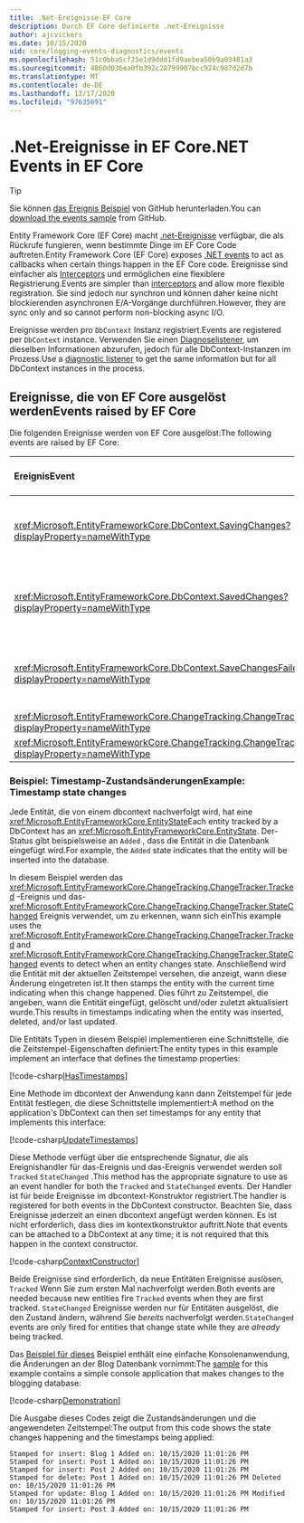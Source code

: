 ```yaml
---
title: .Net-Ereignisse-EF Core
description: Durch EF Core definierte .net-Ereignisse
author: ajcvickers
ms.date: 10/15/2020
uid: core/logging-events-diagnostics/events
ms.openlocfilehash: 51c0bba5cf25e1d9ddd1fd9aebea50b9a03481a3
ms.sourcegitcommit: 4860d036ea0fb392c28799907bcc924c987d2d7b
ms.translationtype: MT
ms.contentlocale: de-DE
ms.lasthandoff: 12/17/2020
ms.locfileid: "97635691"
---
```

# <a name="net-events-in-ef-core"></a><span data-ttu-id="305b2-103">.Net-Ereignisse in EF Core</span><span class="sxs-lookup"><span data-stu-id="305b2-103">.NET Events in EF Core</span></span>

> [!TIP]  
> <span data-ttu-id="305b2-104">Sie können [das Ereignis Beispiel](https://github.com/dotnet/EntityFramework.Docs/tree/master/samples/core/Miscellaneous/Events) von GitHub herunterladen.</span><span class="sxs-lookup"><span data-stu-id="305b2-104">You can [download the events sample](https://github.com/dotnet/EntityFramework.Docs/tree/master/samples/core/Miscellaneous/Events) from GitHub.</span></span>

<span data-ttu-id="305b2-105">Entity Framework Core (EF Core) macht [.net-Ereignisse](/dotnet/standard/events/) verfügbar, die als Rückrufe fungieren, wenn bestimmte Dinge im EF Core Code auftreten.</span><span class="sxs-lookup"><span data-stu-id="305b2-105">Entity Framework Core (EF Core) exposes [.NET events](/dotnet/standard/events/) to act as callbacks when certain things happen in the EF Core code.</span></span> <span data-ttu-id="305b2-106">Ereignisse sind einfacher als [Interceptors](xref:core/logging-events-diagnostics/interceptors) und ermöglichen eine flexiblere Registrierung.</span><span class="sxs-lookup"><span data-stu-id="305b2-106">Events are simpler than [interceptors](xref:core/logging-events-diagnostics/interceptors) and allow more flexible registration.</span></span> <span data-ttu-id="305b2-107">Sie sind jedoch nur synchron und können daher keine nicht blockierenden asynchronen E/A-Vorgänge durchführen.</span><span class="sxs-lookup"><span data-stu-id="305b2-107">However, they are sync only and so cannot perform non-blocking async I/O.</span></span>

<span data-ttu-id="305b2-108">Ereignisse werden pro `DbContext` Instanz registriert.</span><span class="sxs-lookup"><span data-stu-id="305b2-108">Events are registered per `DbContext` instance.</span></span> <span data-ttu-id="305b2-109">Verwenden Sie einen [Diagnoselistener](xref:core/logging-events-diagnostics/diagnostic-listeners), um dieselben Informationen abzurufen, jedoch für alle DbContext-Instanzen im Prozess.</span><span class="sxs-lookup"><span data-stu-id="305b2-109">Use a [diagnostic listener](xref:core/logging-events-diagnostics/diagnostic-listeners) to get the same information but for all DbContext instances in the process.</span></span>

## <a name="events-raised-by-ef-core"></a><span data-ttu-id="305b2-110">Ereignisse, die von EF Core ausgelöst werden</span><span class="sxs-lookup"><span data-stu-id="305b2-110">Events raised by EF Core</span></span>

<span data-ttu-id="305b2-111">Die folgenden Ereignisse werden von EF Core ausgelöst:</span><span class="sxs-lookup"><span data-stu-id="305b2-111">The following events are raised by EF Core:</span></span>

| <span data-ttu-id="305b2-112">Ereignis</span><span class="sxs-lookup"><span data-stu-id="305b2-112">Event</span></span> | <span data-ttu-id="305b2-113">Eingeführt in Version</span><span class="sxs-lookup"><span data-stu-id="305b2-113">Version introduced</span></span> | <span data-ttu-id="305b2-114">Wenn ausgelöst</span><span class="sxs-lookup"><span data-stu-id="305b2-114">When raised</span></span>
|:------|--------------------|-------
| <xref:Microsoft.EntityFrameworkCore.DbContext.SavingChanges?displayProperty=nameWithType> | <span data-ttu-id="305b2-115">5.0</span><span class="sxs-lookup"><span data-stu-id="305b2-115">5.0</span></span> | <span data-ttu-id="305b2-116">Am Anfang von <xref:Microsoft.EntityFrameworkCore.DbContext.SaveChanges%2A> oder <xref:Microsoft.EntityFrameworkCore.DbContext.SaveChangesAsync%2A></span><span class="sxs-lookup"><span data-stu-id="305b2-116">At the start of <xref:Microsoft.EntityFrameworkCore.DbContext.SaveChanges%2A> or <xref:Microsoft.EntityFrameworkCore.DbContext.SaveChangesAsync%2A></span></span>
| <xref:Microsoft.EntityFrameworkCore.DbContext.SavedChanges?displayProperty=nameWithType> | <span data-ttu-id="305b2-117">5.0</span><span class="sxs-lookup"><span data-stu-id="305b2-117">5.0</span></span> | <span data-ttu-id="305b2-118">Am Ende eines erfolgreichen <xref:Microsoft.EntityFrameworkCore.DbContext.SaveChanges%2A> oder <xref:Microsoft.EntityFrameworkCore.DbContext.SaveChangesAsync%2A></span><span class="sxs-lookup"><span data-stu-id="305b2-118">At the end of a successful <xref:Microsoft.EntityFrameworkCore.DbContext.SaveChanges%2A> or <xref:Microsoft.EntityFrameworkCore.DbContext.SaveChangesAsync%2A></span></span>
| <xref:Microsoft.EntityFrameworkCore.DbContext.SaveChangesFailed?displayProperty=nameWithType> | <span data-ttu-id="305b2-119">5.0</span><span class="sxs-lookup"><span data-stu-id="305b2-119">5.0</span></span> | <span data-ttu-id="305b2-120">Am Ende einer fehlgeschlagenen <xref:Microsoft.EntityFrameworkCore.DbContext.SaveChanges%2A> oder <xref:Microsoft.EntityFrameworkCore.DbContext.SaveChangesAsync%2A></span><span class="sxs-lookup"><span data-stu-id="305b2-120">At the end of a failed <xref:Microsoft.EntityFrameworkCore.DbContext.SaveChanges%2A> or <xref:Microsoft.EntityFrameworkCore.DbContext.SaveChangesAsync%2A></span></span>
| <xref:Microsoft.EntityFrameworkCore.ChangeTracking.ChangeTracker.Tracked?displayProperty=nameWithType> | <span data-ttu-id="305b2-121">2.1</span><span class="sxs-lookup"><span data-stu-id="305b2-121">2.1</span></span> | <span data-ttu-id="305b2-122">Wenn eine Entität vom Kontext nachverfolgt wird</span><span class="sxs-lookup"><span data-stu-id="305b2-122">When an entity is tracked by the context</span></span>
| <xref:Microsoft.EntityFrameworkCore.ChangeTracking.ChangeTracker.StateChanged?displayProperty=nameWithType> | <span data-ttu-id="305b2-123">2.1</span><span class="sxs-lookup"><span data-stu-id="305b2-123">2.1</span></span> | <span data-ttu-id="305b2-124">Wenn eine nach verfolgte Entität ihren Zustand ändert</span><span class="sxs-lookup"><span data-stu-id="305b2-124">When a tracked entity changes its state</span></span>

### <a name="example-timestamp-state-changes"></a><span data-ttu-id="305b2-125">Beispiel: Timestamp-Zustandsänderungen</span><span class="sxs-lookup"><span data-stu-id="305b2-125">Example: Timestamp state changes</span></span>

<span data-ttu-id="305b2-126">Jede Entität, die von einem dbcontext nachverfolgt wird, hat eine <xref:Microsoft.EntityFrameworkCore.EntityState></span><span class="sxs-lookup"><span data-stu-id="305b2-126">Each entity tracked by a DbContext has an <xref:Microsoft.EntityFrameworkCore.EntityState>.</span></span> <span data-ttu-id="305b2-127">Der-Status gibt beispielsweise an `Added` , dass die Entität in die Datenbank eingefügt wird.</span><span class="sxs-lookup"><span data-stu-id="305b2-127">For example, the `Added` state indicates that the entity will be inserted into the database.</span></span>

<span data-ttu-id="305b2-128">In diesem Beispiel werden das <xref:Microsoft.EntityFrameworkCore.ChangeTracking.ChangeTracker.Tracked> -Ereignis und das- <xref:Microsoft.EntityFrameworkCore.ChangeTracking.ChangeTracker.StateChanged> Ereignis verwendet, um zu erkennen, wann sich ein</span><span class="sxs-lookup"><span data-stu-id="305b2-128">This example uses the <xref:Microsoft.EntityFrameworkCore.ChangeTracking.ChangeTracker.Tracked> and <xref:Microsoft.EntityFrameworkCore.ChangeTracking.ChangeTracker.StateChanged> events to detect when an entity changes state.</span></span> <span data-ttu-id="305b2-129">Anschließend wird die Entität mit der aktuellen Zeitstempel versehen, die anzeigt, wann diese Änderung eingetreten ist.</span><span class="sxs-lookup"><span data-stu-id="305b2-129">It then stamps the entity with the current time indicating when this change happened.</span></span> <span data-ttu-id="305b2-130">Dies führt zu Zeitstempel, die angeben, wann die Entität eingefügt, gelöscht und/oder zuletzt aktualisiert wurde.</span><span class="sxs-lookup"><span data-stu-id="305b2-130">This results in timestamps indicating when the entity was inserted, deleted, and/or last updated.</span></span>

<span data-ttu-id="305b2-131">Die Entitäts Typen in diesem Beispiel implementieren eine Schnittstelle, die die Zeitstempel-Eigenschaften definiert:</span><span class="sxs-lookup"><span data-stu-id="305b2-131">The entity types in this example implement an interface that defines the timestamp properties:</span></span>

<!--
public interface IHasTimestamps
{
    DateTime? Added { get; set; }
    DateTime? Deleted { get; set; }
    DateTime? Modified { get; set; }
}
-->
[!code-csharp[IHasTimestamps](../../../samples/core/Miscellaneous/Events/Program.cs?name=IHasTimestamps)]

<span data-ttu-id="305b2-132">Eine Methode im dbcontext der Anwendung kann dann Zeitstempel für jede Entität festlegen, die diese Schnittstelle implementiert:</span><span class="sxs-lookup"><span data-stu-id="305b2-132">A method on the application's DbContext can then set timestamps for any entity that implements this interface:</span></span>

<!--
    private static void UpdateTimestamps(object sender, EntityEntryEventArgs e)
    {
        if (e.Entry.Entity is IHasTimestamps entityWithTimestamps)
        {
            switch (e.Entry.State)
            {
                case EntityState.Deleted:
                    entityWithTimestamps.Deleted = DateTime.UtcNow;
                    Console.WriteLine($"Stamped for delete: {e.Entry.Entity}");
                    break;
                case EntityState.Modified:
                    entityWithTimestamps.Modified = DateTime.UtcNow;
                    Console.WriteLine($"Stamped for update: {e.Entry.Entity}");
                    break;
                case EntityState.Added:
                    entityWithTimestamps.Added = DateTime.UtcNow;
                    Console.WriteLine($"Stamped for insert: {e.Entry.Entity}");
                    break;
            }
        }
    }
-->
[!code-csharp[UpdateTimestamps](../../../samples/core/Miscellaneous/Events/Program.cs?name=UpdateTimestamps)]

<span data-ttu-id="305b2-133">Diese Methode verfügt über die entsprechende Signatur, die als Ereignishandler für das-Ereignis und das-Ereignis verwendet werden soll `Tracked` `StateChanged` .</span><span class="sxs-lookup"><span data-stu-id="305b2-133">This method has the appropriate signature to use as an event handler for both the `Tracked` and `StateChanged` events.</span></span> <span data-ttu-id="305b2-134">Der Handler ist für beide Ereignisse im dbcontext-Konstruktor registriert.</span><span class="sxs-lookup"><span data-stu-id="305b2-134">The handler is registered for both events in the DbContext constructor.</span></span> <span data-ttu-id="305b2-135">Beachten Sie, dass Ereignisse jederzeit an einen dbcontext angefügt werden können. Es ist nicht erforderlich, dass dies im kontextkonstruktor auftritt.</span><span class="sxs-lookup"><span data-stu-id="305b2-135">Note that events can be attached to a DbContext at any time; it is not required that this happen in the context constructor.</span></span>

<!--
    public BlogsContext()
    {
        ChangeTracker.StateChanged += UpdateTimestamps;
        ChangeTracker.Tracked += UpdateTimestamps;
    }
-->
[!code-csharp[ContextConstructor](../../../samples/core/Miscellaneous/Events/Program.cs?name=ContextConstructor)]

<span data-ttu-id="305b2-136">Beide Ereignisse sind erforderlich, da neue Entitäten Ereignisse auslösen, `Tracked` Wenn Sie zum ersten Mal nachverfolgt werden.</span><span class="sxs-lookup"><span data-stu-id="305b2-136">Both events are needed because new entities fire `Tracked` events when they are first tracked.</span></span> <span data-ttu-id="305b2-137">`StateChanged` Ereignisse werden nur für Entitäten ausgelöst, die den Zustand ändern, während Sie _bereits_ nachverfolgt werden.</span><span class="sxs-lookup"><span data-stu-id="305b2-137">`StateChanged` events are only fired for entities that change state while they are _already_ being tracked.</span></span>

<span data-ttu-id="305b2-138">Das [Beispiel für dieses](https://github.com/dotnet/EntityFramework.Docs/tree/master/samples/core/Miscellaneous/Events) Beispiel enthält eine einfache Konsolenanwendung, die Änderungen an der Blog Datenbank vornimmt:</span><span class="sxs-lookup"><span data-stu-id="305b2-138">The [sample](https://github.com/dotnet/EntityFramework.Docs/tree/master/samples/core/Miscellaneous/Events) for this example contains a simple console application that makes changes to the blogging database:</span></span>

<!--
        using (var context = new BlogsContext())
        {
            context.Database.EnsureDeleted();
            context.Database.EnsureCreated();
            
            context.Add(
                new Blog
                {
                    Id = 1,
                    Name = "EF Blog",
                    Posts =
                    {
                        new Post { Id = 1, Title = "EF Core 3.1!" },
                        new Post { Id = 2, Title = "EF Core 5.0!" }
                    }
                });

            context.SaveChanges();
        }

        using (var context = new BlogsContext())
        {
            var blog = context.Blogs.Include(e => e.Posts).Single();

            blog.Name = "EF Core Blog";
            context.Remove(blog.Posts.First());
            blog.Posts.Add(new Post { Id = 3, Title = "EF Core 6.0!" });

            context.SaveChanges();
        }
-->
[!code-csharp[Demonstration](../../../samples/core/Miscellaneous/Events/Program.cs?name=Demonstration)]

<span data-ttu-id="305b2-139">Die Ausgabe dieses Codes zeigt die Zustandsänderungen und die angewendeten Zeitstempel:</span><span class="sxs-lookup"><span data-stu-id="305b2-139">The output from this code shows the state changes happening and the timestamps being applied:</span></span>

```output
Stamped for insert: Blog 1 Added on: 10/15/2020 11:01:26 PM
Stamped for insert: Post 1 Added on: 10/15/2020 11:01:26 PM
Stamped for insert: Post 2 Added on: 10/15/2020 11:01:26 PM
Stamped for delete: Post 1 Added on: 10/15/2020 11:01:26 PM Deleted on: 10/15/2020 11:01:26 PM
Stamped for update: Blog 1 Added on: 10/15/2020 11:01:26 PM Modified on: 10/15/2020 11:01:26 PM
Stamped for insert: Post 3 Added on: 10/15/2020 11:01:26 PM
```
